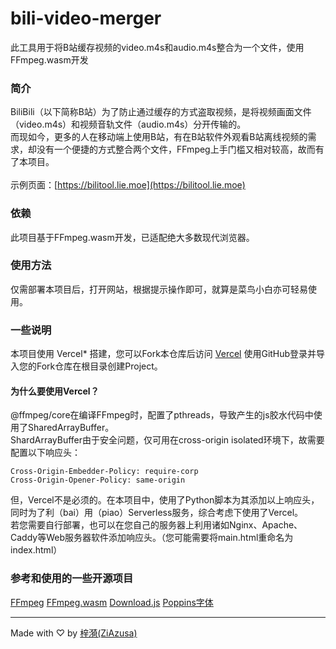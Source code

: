 # bili-video-merger
此工具用于将B站缓存视频的video.m4s和audio.m4s整合为一个文件，使用FFmpeg.wasm开发
### 简介
BiliBili（以下简称B站）为了防止通过缓存的方式盗取视频，是将视频画面文件（video.m4s）和视频音轨文件（audio.m4s）分开传输的。<br>
而现如今，更多的人在移动端上使用B站，有在B站软件外观看B站离线视频的需求，却没有一个便捷的方式整合两个文件，FFmpeg上手门槛又相对较高，故而有了本项目。<br><br>
示例页面：[https://bilitool.lie.moe](https://bilitool.lie.moe)
### 依赖
此项目基于FFmpeg.wasm开发，已适配绝大多数现代浏览器。
### 使用方法
仅需部署本项目后，打开网站，根据提示操作即可，就算是菜鸟小白亦可轻易使用。
### 一些说明
本项目使用 Vercel* 搭建，您可以Fork本仓库后访问 [Vercel](https://vercel.com) 使用GitHub登录并导入您的Fork仓库在根目录创建Project。
#### 为什么要使用Vercel？
@ffmpeg/core在编译FFmpeg时，配置了pthreads，导致产生的js胶水代码中使用了SharedArrayBuffer。<br>
ShardArrayBuffer由于安全问题，仅可用在cross-origin isolated环境下，故需要配置以下响应头：
```
Cross-Origin-Embedder-Policy: require-corp
Cross-Origin-Opener-Policy: same-origin
```
但，Vercel不是必须的。在本项目中，使用了Python脚本为其添加以上响应头，同时为了利（bai）用（piao）Serverless服务，综合考虑下使用了Vercel。<br>
若您需要自行部署，也可以在您自己的服务器上利用诸如Nginx、Apache、Caddy等Web服务器软件添加响应头。（您可能需要将main.html重命名为index.html）<br>
### 参考和使用的一些开源项目
[FFmpeg](https://ffmpeg.org/)
[FFmpeg.wasm](https://github.com/ffmpegwasm/ffmpeg.wasm)
[Download.js](https://github.com/rndme/download)
[Poppins字体](https://github.com/itfoundry/poppins)

---

Made with ♡ by [梓漪(ZiAzusa)](https://about.lie.moe/)
